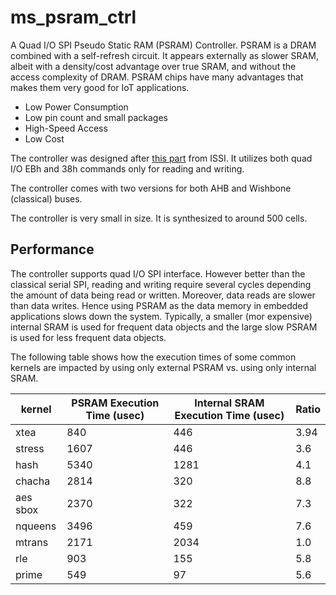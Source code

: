 # ms_psram_ctrl

A Quad I/O SPI Pseudo Static RAM (PSRAM) Controller.
PSRAM is a DRAM combined with a self-refresh circuit. It appears externally as slower SRAM, albeit with a density/cost advantage over true SRAM, and without the access complexity of DRAM. PSRAM chips have many advantages that makes them very good for IoT applications.
- Low Power Consumption
- Low pin count and small packages
- High-Speed Access
- Low Cost

The controller was designed after [this part](https://www.issi.com/WW/pdf/66-67WVS4M8ALL-BLL.pdf) from ISSI. It utilizes both quad I/O EBh and 38h commands only for reading and writing.

The controller comes with two versions for both AHB and Wishbone (classical) buses.

The controller is very small in size. It is synthesized to around 500 cells.

## Performance
The controller supports quad I/O SPI interface. However better than the classical serial SPI, reading and writing require several cycles depending the amount of data being read or written. Moreover, data reads are slower than data writes. Hence using PSRAM as the data memory in embedded applications slows down the system. Typically, a smaller (mor expensive) internal SRAM is used for frequent data objects and the large slow PSRAM is used for less frequent data objects. 

The following table shows how the execution times of some common kernels are impacted by using only external PSRAM vs. using only internal SRAM.

| kernel | PSRAM Execution Time (usec) | Internal SRAM Execution Time (usec) | Ratio |
| ------ | -------------------------- | --------------------------- | --------- | 
| xtea | 840 | 446 | 3.94 | 
| stress   | 1607 | 446  | 3.6|
| hash     | 5340 | 1281 | 4.1|
| chacha   | 2814 | 320  | 8.8|
| aes sbox | 2370 | 322  | 7.3|
| nqueens  | 3496 | 459  | 7.6|
| mtrans   | 2171 | 2034 | 1.0|
| rle      | 903  | 155  | 5.8|
| prime    | 549  | 97   | 5.6|

